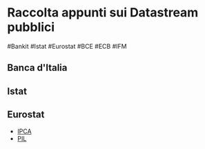 # Raccolta appunti sui Datastream pubblici

#Bankit #Istat #Eurostat #BCE #ECB #IFM 

## Banca d'Italia


## Istat



## Eurostat

- [IPCA](./IPCA/index.md)
- [PIL](./PIL/index.md)
